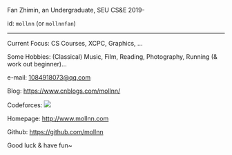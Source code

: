Fan Zhimin, an Undergraduate, SEU CS&E 2019-

id: `mollnn` (or `mollnnfan`)

---

Current Focus: CS Courses, XCPC, Graphics, ...

Some Hobbies: (Classical) Music, Film, Reading, Photography, Running (& work out beginner)...

e-mail: 1084918073@qq.com

Blog: https://www.cnblogs.com/mollnn/

Codeforces: [![](https://cfrating.ihcr.top/?user=mollnn)](https://codeforces.com/profile/mollnn)

Homepage: http://www.mollnn.com

Github: https://github.com/mollnn 

Good luck & have fun~
